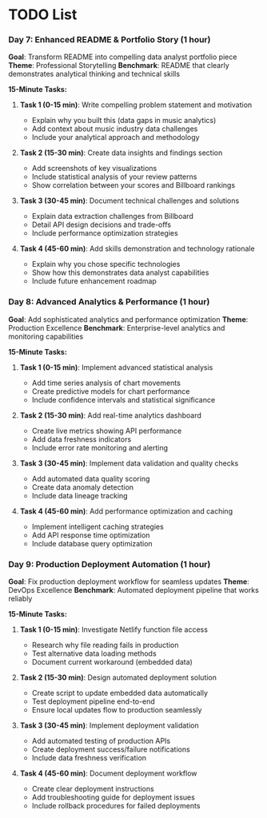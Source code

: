 # TODO List

### **Day 7: Enhanced README & Portfolio Story (1 hour)**
**Goal**: Transform README into compelling data analyst portfolio piece
**Theme**: Professional Storytelling
**Benchmark**: README that clearly demonstrates analytical thinking and technical skills

**15-Minute Tasks:**
1. **Task 1 (0-15 min)**: Write compelling problem statement and motivation
   - Explain why you built this (data gaps in music analytics)
   - Add context about music industry data challenges
   - Include your analytical approach and methodology

2. **Task 2 (15-30 min)**: Create data insights and findings section
   - Add screenshots of key visualizations
   - Include statistical analysis of your review patterns
   - Show correlation between your scores and Billboard rankings

3. **Task 3 (30-45 min)**: Document technical challenges and solutions
   - Explain data extraction challenges from Billboard
   - Detail API design decisions and trade-offs
   - Include performance optimization strategies

4. **Task 4 (45-60 min)**: Add skills demonstration and technology rationale
   - Explain why you chose specific technologies
   - Show how this demonstrates data analyst capabilities
   - Include future enhancement roadmap

### **Day 8: Advanced Analytics & Performance (1 hour)**
**Goal**: Add sophisticated analytics and performance optimization
**Theme**: Production Excellence
**Benchmark**: Enterprise-level analytics and monitoring capabilities

**15-Minute Tasks:**
1. **Task 1 (0-15 min)**: Implement advanced statistical analysis
   - Add time series analysis of chart movements
   - Create predictive models for chart performance
   - Include confidence intervals and statistical significance

2. **Task 2 (15-30 min)**: Add real-time analytics dashboard
   - Create live metrics showing API performance
   - Add data freshness indicators
   - Include error rate monitoring and alerting

3. **Task 3 (30-45 min)**: Implement data validation and quality checks
   - Add automated data quality scoring
   - Create data anomaly detection
   - Include data lineage tracking

4. **Task 4 (45-60 min)**: Add performance optimization and caching
   - Implement intelligent caching strategies
   - Add API response time optimization
   - Include database query optimization

### **Day 9: Production Deployment Automation (1 hour)**
**Goal**: Fix production deployment workflow for seamless updates
**Theme**: DevOps Excellence
**Benchmark**: Automated deployment pipeline that works reliably

**15-Minute Tasks:**
1. **Task 1 (0-15 min)**: Investigate Netlify function file access
   - Research why file reading fails in production
   - Test alternative data loading methods
   - Document current workaround (embedded data)

2. **Task 2 (15-30 min)**: Design automated deployment solution
   - Create script to update embedded data automatically
   - Test deployment pipeline end-to-end
   - Ensure local updates flow to production seamlessly

3. **Task 3 (30-45 min)**: Implement deployment validation
   - Add automated testing of production APIs
   - Create deployment success/failure notifications
   - Include data freshness verification

4. **Task 4 (45-60 min)**: Document deployment workflow
   - Create clear deployment instructions
   - Add troubleshooting guide for deployment issues
   - Include rollback procedures for failed deployments
